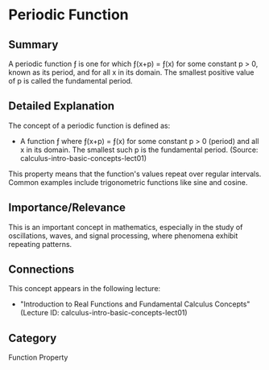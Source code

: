 # Periodic Function

## Summary
A periodic function ƒ is one for which ƒ(x+p) = ƒ(x) for some constant p > 0, known as its period, and for all x in its domain. The smallest positive value of p is called the fundamental period.

## Detailed Explanation
The concept of a periodic function is defined as:
*   A function ƒ where ƒ(x+p) = ƒ(x) for some constant p > 0 (period) and all x in its domain. The smallest such p is the fundamental period. (Source: calculus-intro-basic-concepts-lect01)

This property means that the function's values repeat over regular intervals. Common examples include trigonometric functions like sine and cosine.

## Importance/Relevance
This is an important concept in mathematics, especially in the study of oscillations, waves, and signal processing, where phenomena exhibit repeating patterns.

## Connections
This concept appears in the following lecture:
*   "Introduction to Real Functions and Fundamental Calculus Concepts" (Lecture ID: calculus-intro-basic-concepts-lect01)

## Category
Function Property